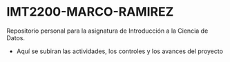 # IMT2200-MARCO-RAMIREZ

Repositorio personal para la asignatura de Introducción a la Ciencia de Datos.

- Aquí se subiran las actividades, los controles y los avances del proyecto
